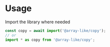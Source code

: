 # Usage

Import the library where needed
```js
const copy = await import('@array-like/copy');
// or
import * as copy from '@array-like/copy';
```
